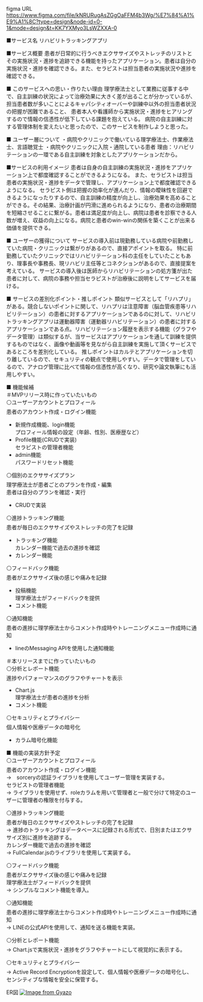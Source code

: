 figma URL https://www.figma.com/file/kNRURugAsZGgOaFFM4b3Wg/%E7%84%A1%E9%A1%8C?type=design&node-id=0-1&mode=design&t=KK7YXMyo3LsWZXXA-0

■サービス名
リハビリトラッキングアプリ


■サービス概要
患者が日常的に行うべきエクササイズやストレッチのリストとその実施状況・進捗を追跡できる機能を持ったアプリケーション。患者は自分の実施状況・進捗を確認できる。また、セラピストは担当患者の実施状況や進捗を確認できる。


■ このサービスへの思い・作りたい理由
理学療法士として業務に従事する中で、自主訓練の状況によって治療効果に大きく差が出ることが分かっているが、
担当患者数が多いことによるキャパシティオーバーや訓練中以外の担当患者状況の把握が困難であること、
患者本人や看護師から実施状況・進捗をヒアリングするので情報の信憑性が低下している課題を抱えている。
病院の自主訓練に対する管理体制を変えたいと思ったので、このサービスを制作しようと思った。


■ ユーザー層について
・病院やクリニックで働いている理学療法士、作業療法士、言語聴覚士
・病院やクリニックに入院・通院している患者
理由：リハビリテーションの一環である自主訓練を対象としたアプリケーションだから。


■サービスの利用イメージ
患者は自身の自主訓練の実施状況・進捗をアプリケーション上で都度確認することができるようになる。
また、セラピストは担当患者の実施状況・進捗をデータで管理し、アプリケーション上で都度確認できるようになる。
セラピスト側は把握の効率化が進んだり、情報の曖昧性を回避できるようになったりするので、自主訓練の精度が向上し、治療効果を高めることができる。その結果、治療計画が円滑に進められるようになり、患者の治療期間を短縮させることに繋がる。患者は満足度が向上し、病院は患者を診察できる人数が増え、収益の向上になる。病院と患者のwin-winの関係を築くことが出来る価値を提供できる。


■ ユーザーの獲得について
サービスの導入前は現勤務している病院や前勤務していた病院・クリニックは繋がりがあるので、直接アポイントを取る。
特に前勤務していたクリニックではリハビリテーション科の主任をしていたこともあり、理事長や事務長、現リハビリ主任等とコネクションがあるので、直接提案を考えている。
サービスの導入後は医師からリハビリテーションの処方箋が出た患者に対して、病院の事務や担当セラピストが治療後に説明をしてサービスを届ける。


■ サービスの差別化ポイント・推しポイント
類似サービスとして「リハプリ」がある。競合しないポイントに関して、リハプリは注意障害（脳血管疾患等リハビリテーション）の患者に対するアプリケーションであるのに対して、リハビリトラッキングアプリは運動器障害（運動器リハビリテーション）の患者に対するアプリケーションである点。リハビリテーション履歴を表示する機能（グラフやデータ管理）は類似するが、当サービスはアプリケーションを通して訓練を提供するものではなく、画像や動画等を見ながら自主訓練を実施して頂くサービスであるところを差別化している。
推しポイントはカルテとアプリケーションを切り離しているので、セキュリティの観点で使用しやすい。データで管理をしているので、アナログ管理に比べて情報の信憑性が高くなり、研究や論文執筆にも活用しやすい。



■ 機能候補  
＃MVPリリース時に作っていたいもの  
⚪️ユーザーアカウントとプロフィール  
 患者のアカウント作成・ログイン機能  
   - 新規作成機能、login機能  
 プロフィール情報の設定（年齢、性別、医療歴など）  
   - Profile機能(CRUDで実装)  
 セラピストの管理者機能  
   - admin機能  
 パスワードリセット機能  

⚪️個別のエクササイズプラン  
 理学療法士が患者ごとのプランを作成・編集  
 患者は自分のプランを確認・実行  
   - CRUDで実装  

⚪️進捗トラッキング機能  
 患者が毎日のエクササイズやストレッチの完了を記録  
   - トラッキング機能  
 カレンダー機能で過去の進捗を確認  
   - カレンダー機能  

⚪️フィードバック機能  
 患者がエクササイズ後の感じや痛みを記録  
   - 投稿機能  
 理学療法士がフィードバックを提供  
   - コメント機能  

⚪️通知機能  
 患者の進捗に理学療法士からコメント作成時やトレーニングメニュー作成時に通知  
   - lineのMessaging APIを使用した通知機能  


＃本リリースまでに作っていたいもの  
⚪️分析とレポート機能  
 進捗やパフォーマンスのグラフやチャートを表示  
   - Chart.js  
 理学療法士が患者の進捗を分析  
   - コメント機能  

⚪️セキュリティとプライバシー  
 個人情報や医療データの暗号化  
   - カラム暗号化機能  


■ 機能の実装方針予定  
⚪️ユーザーアカウントとプロフィール  
 患者のアカウント作成・ログイン機能  
   →　sorceryの認証ライブラリを使用してユーザー管理を実装する。  
 セラピストの管理者機能  
   →  ライブラリを使用せず、roleカラムを用いて管理者と一般で分けて特定のユーザーに管理者の権限を付与する。  

⚪️進捗トラッキング機能  
 患者が毎日のエクササイズやストレッチの完了を記録  
   →  進捗のトラッキングはデータベースに記録される形式で、日別またはエクササイズ別に進捗を追跡する。  
 カレンダー機能で過去の進捗を確認  
   →  FullCalendar.jsのライブラリを使用して実装する。  

⚪️フィードバック機能  
 患者がエクササイズ後の感じや痛みを記録  
 理学療法士がフィードバックを提供  
   →  シンプルなコメント機能を導入。  

⚪️通知機能  
 患者の進捗に理学療法士からコメント作成時やトレーニングメニュー作成時に通知  
 → LINEの公式APIを使用して、通知を送る機能を実装。  

⚪️分析とレポート機能  
   →  Chart.jsで実施状況・進捗をグラフやチャートにして視覚的に表示する。  

⚪️セキュリティとプライバシー  
   →  Active Record Encryptionを設定して、個人情報や医療データの暗号化し、センシティブな情報を安全に保管する。  

ER図
[![Image from Gyazo](https://i.gyazo.com/6ff8a32b6ff5d42661f31b41211159d0.png)](https://gyazo.com/6ff8a32b6ff5d42661f31b41211159d0)